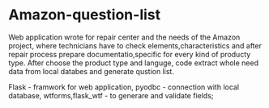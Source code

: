 # Amazon-question-list
Web application wrote for repair center and the needs of the Amazon project, where technicians have to check elements,characteristics and after repair process prepare documentatio,specific for every kind of producty type. After choose the product type and languge, code extract whole need data from local databes and generate qustion list.

Flask - framwork for web application,
pyodbc - connection with local database,
wtforms,flask_wtf - to generare and validate fields;
